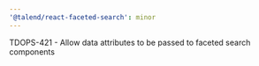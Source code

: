 ```yaml
---
'@talend/react-faceted-search': minor
---
```


TDOPS-421 - Allow data attributes to be passed to faceted search components
